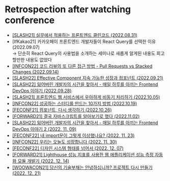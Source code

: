 # Retrospection after watching conference

<ul>
  <li>
    <a href="https://github.com/wonjin-dev/conference/blob/master/%5BSLASH21%5D%20%EC%8B%A4%EB%AC%B4%EC%97%90%EC%84%9C%20%EC%A0%81%EC%9A%A9%ED%95%98%EB%8A%94%20%ED%94%84%EB%A1%A0%ED%8A%B8%EC%97%94%EB%93%9C%20%ED%81%B4%EB%A6%B0%EC%BD%94%EB%93%9C.md">
      [SLASH21] 실무에서 적용하는 프론트엔드 클린코드 (2022.08.31)
    </a>
  </li>
  <li>
    [IfKakao21] 카카오페이 프론트엔드 개발자들이 React Query를 선택한 이유 (2022.09.07)<br>&rarr; 단순히 React Query의 사용법을 소개하는 세미나로 새롭게 알게된 내용도 회고할만한 내용도 없었다
  </li>
  <li>
    <a href="https://github.com/wonjin-dev/conference/blob/master/%5BINFCON22%5D%20%EC%BD%94%EB%93%9C%20%EB%A6%AC%EB%B7%B0%EC%9D%98%20%EB%98%90%20%EB%8B%A4%EB%A5%B8%20%EC%A0%91%EA%B7%BC%20%EB%B0%A9%EB%B2%95%20-%20Pull%20Requests%20vs%20Stacked%20Changes.md">
      [INFCON22] 코드 리뷰의 또 다른 접근 방법 - Pull Requests vs Stacked Changes (2022.09.14)
    </a>
  </li>
  <li>
    <a href="https://github.com/wonjin-dev/conference/blob/master/%5BSLASH22%5D%20Effective%20Component%20%EC%A7%80%EC%86%8D%20%EA%B0%80%EB%8A%A5%ED%95%9C%20%EC%84%B1%EC%9E%A5%EA%B3%BC%20%EC%BB%B4%ED%8F%AC%EB%84%8C%ED%8A%B8.md">
      [SLASH22] Effective Component 지속 가능한 성장과 컴포넌트 (2022.09.21)
    </a>
  </li>
  <li>
    <a href="https://github.com/wonjin-dev/conference/blob/master/%5BSLASH22%5D%20%EC%9E%83%EC%96%B4%EB%B2%84%EB%A6%B0%20%EA%B0%9C%EB%B0%9C%EC%9E%90%EC%9D%98%20%EC%8B%9C%EA%B0%84%EC%9D%84%20%EC%B0%BE%EC%95%84%EC%84%9C%20-%20%EB%A7%A4%EC%9D%BC%20%ED%95%98%EB%A3%A8%EB%A5%BC%20%EC%95%84%EB%81%BC%EB%8A%94%20Frontend%20DevOps%20%EC%9D%B4%EC%95%BC%EA%B8%B0.md">
      [SLASH22] 잃어버린 개발자의 시간을 찾아서 - 매일 하루를 아끼는 Frontend DevOps 이야기 (2022.09.28)
    </a>
  </li>
  <li>
    <a href="https://github.com/wonjin-dev/conference/blob/master/%5BSLASH21%5D%20%ED%94%84%EB%A1%A0%ED%8A%B8%EC%97%94%EB%93%9C%20%EC%9B%B9%20%EC%84%9C%EB%B9%84%EC%8A%A4%EC%97%90%EC%84%9C%20%EC%9A%B0%EC%95%84%ED%95%98%EA%B2%8C%20%EB%B9%84%EB%8F%99%EA%B8%B0%20%EC%B2%98%EB%A6%AC%ED%95%98%EA%B8%B0.md">
      [SLASH21] 프론트엔드 웹 서비스에서 우아하게 비동기 처리하기 (2022.10.05)
    </a>
  </li>
  <li>
    <a href="https://github.com/wonjin-dev/conference/blob/master/%5BINFCON22%5D%20%EC%84%B1%EA%B3%B5%ED%95%98%EB%8A%94%20%EC%8A%A4%ED%84%B0%EB%94%94%EB%A5%BC%20%EB%A7%8C%EB%93%9C%EB%8A%94%2010%EA%B0%80%EC%A7%80%20%EB%B0%A9%EB%B2%95.md">
      [INFCON22] 성공하는 스터디를 만드는 10가지 방법 (2022.10.19)
    </a>
  </li>
  <li>
    <a href="https://github.com/wonjin-dev/conference/blob/master/%5BFECONF21%5D%20%EC%BB%B4%ED%8F%AC%EB%84%8C%ED%8A%B8%2C%20%EB%8B%A4%EC%8B%9C%20%EC%83%9D%EA%B0%81%ED%95%98%EA%B8%B0.md">
      [FECONF21] 컴포넌트, 다시 생각하기 (2022.10.26)
    </a>
  </li>
  <li>
    <a href="https://github.com/wonjin-dev/conference/blob/master/%5BFORWARD21%5D%20%EA%B2%B0%EA%B5%AD%20%EC%9E%90%EB%B0%94%EC%8A%A4%ED%81%AC%EB%A6%BD%ED%8A%B8%EB%A5%BC%20%EC%95%8C%EC%95%84%EB%B3%B4%EA%B8%B0%EB%A1%9C%20%ED%96%88%EB%8B%A4.md">
      [FORWARD21] 결국 자바스크립트를 알아보기로 했다 (2022.11.02)
    </a>
  </li>
  <li>
    <a href="https://github.com/wonjin-dev/conference/blob/master/%5BSLASH22%5D%20%EC%9E%83%EC%96%B4%EB%B2%84%EB%A6%B0%20%EA%B0%9C%EB%B0%9C%EC%9E%90%EC%9D%98%20%EC%8B%9C%EA%B0%84%EC%9D%84%20%EC%B0%BE%EC%95%84%EC%84%9C%20-%20%EB%A7%A4%EC%9D%BC%20%ED%95%98%EB%A3%A8%EB%A5%BC%20%EC%95%84%EB%81%BC%EB%8A%94%20Frontend%20DevOps%20%EC%9D%B4%EC%95%BC%EA%B8%B0%202.md">    
      [SLASH22] 잃어버린 개발자의 시간을 찾아서 - 매일 하루를 아끼는 Frontend DevOps 이야기 2 (2022. 11. 09)
    </a>
  </li>
  <li>
    <a href="https://github.com/wonjin-dev/conference/blob/master/%5BFECONF22%5D%20내%20import문이%20그렇게%20이상했나요%3F.md">
      [FECONF22] 내 import문이 그렇게 이상했나요? (2022. 11. 23)
    </a>
  </li>
  <li>
    <a href="https://github.com/wonjin-dev/conference/blob/master/%5BINFCON22%5D%EC%9A%B0%EB%A6%AC%EB%8A%94%20%EC%98%A4%EB%8A%98%EB%8F%84%20%EC%84%B1%EC%9E%A5%ED%95%A9%EB%8B%88%EB%8B%A4.md">
      [INFCON22] 우리는 오늘도 성장합니다 (2022. 11. 30)
    </a>
  </li>
  <li>
    <a href="https://github.com/wonjin-dev/conference/blob/master/%5BFECONF22%5D%20디자인%20시스템%20형태를%20넘어서.md">
      [FECONF22] 디자인 시스템 형태를 넘어서 (2022. 12. 07)
    </a>
  </li>
  <li>
    <a href="https://github.com/wonjin-dev/conference/blob/master/%5BFORWARD21%5D%20Lighthouse%20%EC%84%B1%EB%8A%A5%20%EC%A7%80%ED%91%9C%EB%A5%BC%20%EC%82%AC%EC%9A%A9%ED%95%9C%20%EC%9B%B9%20%EC%95%A0%ED%94%8C%EB%A6%AC%EC%BC%80%EC%9D%B4%EC%85%98%20%EC%84%B1%EB%8A%A5%20%EC%B8%A1%EC%A0%95%20%EC%9E%90%EB%8F%99%ED%99%94%20%EB%AA%A8%EB%93%88%20%EA%B0%9C%EB%B0%9C%EA%B8%B0.md">
      [FORWARD21] Lighthouse 성능 지표를 사용한 웹 애플리케이션 성능 측정 자동화 모듈 개발기 (2022. 12. 14)
    </a>
  </li>
  <li>
    <a href="https://github.com/wonjin-dev/conference/blob/master/%5BWOOWACON21%5D%20%EB%8B%B9%EC%8B%A0%EC%9D%98%20%EA%B8%B0%EC%88%A0%EB%B6%80%EC%B1%84%EB%8A%94%20%EC%95%88%EB%85%95%ED%95%98%EC%8B%AD%EB%8B%88%EA%B9%8C%3F%20%ED%94%84%EB%A1%9C%EC%A0%9D%ED%8A%B8%20%EB%8B%A4%EC%8B%9C%20%EB%A7%8C%EB%93%A4%EA%B8%B0.md">
      [WOOWACON21] 당신의 기술부채는 안녕하십니까? 프로젝트 다시 만들기 (2022. 12. 21)
    </a>
  </li>
</ul>
